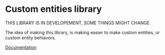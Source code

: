 # Custom entities library
THIS LIBRARY IS IN DEVELOPEMENT, SOME THINGS MIGHT CHANGE

The idea of making this library, is making easier to make custom entities, or custom entity behiavors.

[Documentation](https://github.com/estebanfer/Custom-Entities-lib/blob/master/documentation.md)